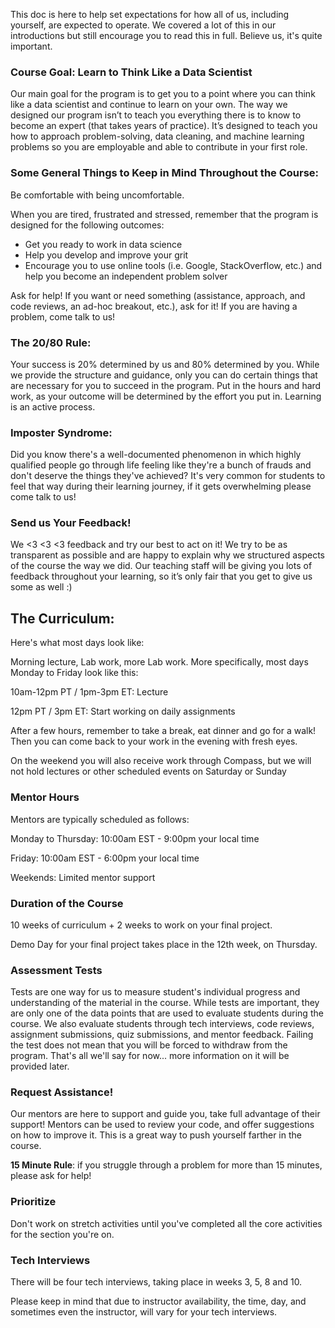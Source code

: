

This doc is here to help set expectations for how all of us, including yourself, are expected to operate. We covered a lot of this in our introductions but still encourage you to read this in full. Believe us, it's quite important.

### Course Goal: Learn to Think Like a Data Scientist

Our main goal for the program is to get you to a point where you can think like a data scientist and continue to learn on your own. The way we designed our program isn’t to teach you everything there is to know to become an expert (that takes years of practice). It’s designed to teach you how to approach problem-solving, data cleaning, and machine learning problems so you are employable and able to contribute in your first role.

### Some General Things to Keep in Mind Throughout the Course:

Be comfortable with being uncomfortable.

When you are tired, frustrated and stressed, remember that the program is designed for the following outcomes:

* Get you ready to work in data science
* Help you develop and improve your grit
* Encourage you to use online tools (i.e. Google, StackOverflow, etc.) and help you become an independent problem solver

Ask for help! If you want or need something (assistance, approach, and code reviews, an ad-hoc breakout, etc.), ask for it! If you are having a problem, come talk to us!

### The 20/80 Rule:

Your success is 20% determined by us and 80% determined by you. While we provide the structure and guidance, only you can do certain things that are necessary for you to succeed in the program. Put in the hours and hard work, as your outcome will be determined by the effort you put in. Learning is an active process.

### Imposter Syndrome:

Did you know there's a well-documented phenomenon in which highly qualified people go through life feeling like they're a bunch of frauds and don't deserve the things they've achieved? It's very common for students to feel that way during their learning journey, if it gets overwhelming please come talk to us!

### Send us Your Feedback!

We <3 <3 <3 feedback and try our best to act on it! We try to be as transparent as possible and are happy to explain why we structured aspects of the course the way we did. Our teaching staff will be giving you lots of feedback throughout your learning, so it’s only fair that you get to give us some as well :)

## The Curriculum:

Here's what most days look like:

Morning lecture, Lab work, more Lab work. More specifically, most days Monday to Friday look like this:

10am-12pm PT / 1pm-3pm ET: Lecture

12pm PT / 3pm ET: Start working on daily assignments

After a few hours, remember to take a break, eat dinner and go for a walk! Then you can come back to your work in the evening with fresh eyes.

On the weekend you will also receive work through Compass, but we will not hold lectures or other scheduled events on Saturday or Sunday

### Mentor Hours

Mentors are typically scheduled as follows:

Monday to Thursday: 10:00am EST - 9:00pm your local time

Friday: 10:00am EST - 6:00pm your local time

Weekends: Limited mentor support

### Duration of the Course

10 weeks of curriculum + 2 weeks to work on your final project.

Demo Day for your final project takes place in the 12th week, on Thursday. 

### Assessment Tests

Tests are one way for us to measure student's individual progress and understanding of the material in the course. While tests are important, they are only one of the data points that are used to evaluate students during the course. We also evaluate students through tech interviews, code reviews, assignment submissions, quiz submissions, and mentor feedback. Failing the test does not mean that you will be forced to withdraw from the program. That's all we'll say for now... more information on it will be provided later.

### Request Assistance!

Our mentors are here to support and guide you, take full advantage of their support! Mentors can be used to review your code, and offer suggestions on how to improve it. This is a great way to push yourself farther in the course. 

**15 Minute Rule**: if you struggle through a problem for more than 15 minutes, please ask for help!

### Prioritize

Don't work on stretch activities until you've completed all the core activities for the section you're on.

### Tech Interviews

There will be four tech interviews, taking place in weeks 3, 5, 8 and 10.

Please keep in mind that due to instructor availability, the time, day, and sometimes even the instructor, will vary for your tech interviews.



